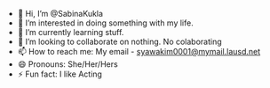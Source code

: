 - 👋 Hi, I’m @SabinaKukla
- 👀 I’m interested in doing something with my life.
- 🌱 I’m currently learning stuff.
- 💞️ I’m looking to collaborate on nothing. No colaborating
- 📫 How to reach me: My email - syawakim0001@mymail.lausd.net
- 😄 Pronouns: She/Her/Hers
- ⚡ Fun fact: I like Acting

<!---
SabinaKukla/SabinaKukla is a ✨ special ✨ repository because its `README.md` (this file) appears on your GitHub profile.
You can click the Preview link to take a look at your changes.
--->
